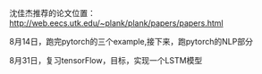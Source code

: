 

沈佳杰推荐的论文位置：
http://web.eecs.utk.edu/~plank/plank/papers/papers.html

8月14日，跑完pytorch的三个example,接下来，跑pytorch的NLP部分


8月31日，复习tensorFlow，目标，实现一个LSTM模型